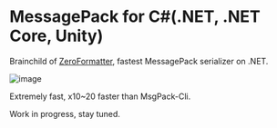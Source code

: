 MessagePack for C#(.NET, .NET Core, Unity)
===
Brainchild of [ZeroFormatter](https://github.com/neuecc/ZeroFormatter/), fastest MessagePack serializer on .NET.

![image](https://cloud.githubusercontent.com/assets/46207/23337257/9bf22222-fc2a-11e6-888f-20d0451a526e.png)

Extremely fast, x10~20 faster than MsgPack-Cli.

Work in progress, stay tuned.
